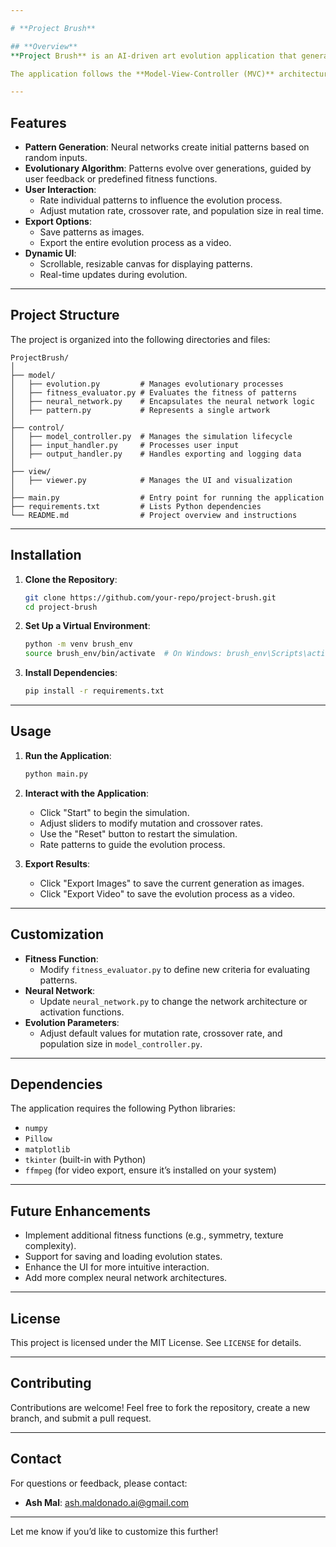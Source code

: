 ```yaml
---

# **Project Brush**

## **Overview**
**Project Brush** is an AI-driven art evolution application that generates and evolves patterns or artworks through neural networks and evolutionary algorithms. Users can interact with the application by rating the generated patterns, adjusting evolution parameters, and exporting results as images or videos.

The application follows the **Model-View-Controller (MVC)** architecture, ensuring a clean separation of logic, UI, and control flow. It is built using Python with a focus on object-oriented programming principles.

---
```


## **Features**
- **Pattern Generation**: Neural networks create initial patterns based on random inputs.
- **Evolutionary Algorithm**: Patterns evolve over generations, guided by user feedback or predefined fitness functions.
- **User Interaction**:
  - Rate individual patterns to influence the evolution process.
  - Adjust mutation rate, crossover rate, and population size in real time.
- **Export Options**:
  - Save patterns as images.
  - Export the entire evolution process as a video.
- **Dynamic UI**:
  - Scrollable, resizable canvas for displaying patterns.
  - Real-time updates during evolution.

---

## **Project Structure**
The project is organized into the following directories and files:

```
ProjectBrush/
│
├── model/
│   ├── evolution.py         # Manages evolutionary processes
│   ├── fitness_evaluator.py # Evaluates the fitness of patterns
│   ├── neural_network.py    # Encapsulates the neural network logic
│   ├── pattern.py           # Represents a single artwork
│
├── control/
│   ├── model_controller.py  # Manages the simulation lifecycle
│   ├── input_handler.py     # Processes user input
│   ├── output_handler.py    # Handles exporting and logging data
│
├── view/
│   ├── viewer.py            # Manages the UI and visualization
│
├── main.py                  # Entry point for running the application
├── requirements.txt         # Lists Python dependencies
└── README.md                # Project overview and instructions
```

---

## **Installation**
1. **Clone the Repository**:
   ```bash
   git clone https://github.com/your-repo/project-brush.git
   cd project-brush
   ```

2. **Set Up a Virtual Environment**:
   ```bash
   python -m venv brush_env
   source brush_env/bin/activate  # On Windows: brush_env\Scripts\activate
   ```

3. **Install Dependencies**:
   ```bash
   pip install -r requirements.txt
   ```

---

## **Usage**
1. **Run the Application**:
   ```bash
   python main.py
   ```

2. **Interact with the Application**:
   - Click "Start" to begin the simulation.
   - Adjust sliders to modify mutation and crossover rates.
   - Use the "Reset" button to restart the simulation.
   - Rate patterns to guide the evolution process.

3. **Export Results**:
   - Click "Export Images" to save the current generation as images.
   - Click "Export Video" to save the evolution process as a video.

---

## **Customization**
- **Fitness Function**:
  - Modify `fitness_evaluator.py` to define new criteria for evaluating patterns.
- **Neural Network**:
  - Update `neural_network.py` to change the network architecture or activation functions.
- **Evolution Parameters**:
  - Adjust default values for mutation rate, crossover rate, and population size in `model_controller.py`.

---

## **Dependencies**
The application requires the following Python libraries:
- `numpy`
- `Pillow`
- `matplotlib`
- `tkinter` (built-in with Python)
- `ffmpeg` (for video export, ensure it’s installed on your system)

---

## **Future Enhancements**
- Implement additional fitness functions (e.g., symmetry, texture complexity).
- Support for saving and loading evolution states.
- Enhance the UI for more intuitive interaction.
- Add more complex neural network architectures.

---

## **License**
This project is licensed under the MIT License. See `LICENSE` for details.

---

## **Contributing**
Contributions are welcome! Feel free to fork the repository, create a new branch, and submit a pull request.

---

## **Contact**
For questions or feedback, please contact:
- **Ash Mal**: [ash.maldonado.ai@gmail.com](mailto:ash.maldonado.ai@gmail.com)

---

Let me know if you’d like to customize this further!